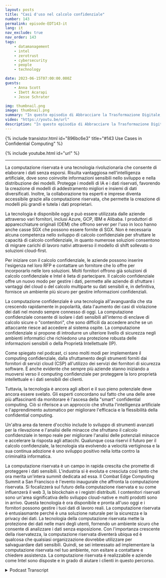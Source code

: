 ```yaml
---
layout: posts
title: "Casi d'uso nel calcolo confidenziale"
number: 143
permalink: episode-EDT143-it
lang: it
nav_exclude: true
nav_order: 143
tags:
    - datamanagement
    - intel
    - zerotrust
    - cybersecurity
    - people
    - technology

date: 2023-06-15T07:00:00.000Z
guests:
    - Anna Scott
    - Ibett Acarapi
    - Jesse Schrater

img: thumbnail.png
image: thumbnail.png
summary: "In questo episodio di Abbracciare la Trasformazione Digitale, la dottoressa Anna Scott continua la sua conversazione con Ibett Acarapi e Jesse Schrater riguardo al Calcolo Confidenziale e ai suoi utilizzi nell'Intelligenza Artificiale e nello sviluppo software."
video: "https://youtu.be/url"
description: "In questo episodio di Abbracciare la Trasformazione Digitale, la dottoressa Anna Scott continua la sua conversazione con Ibett Acarapi e Jesse Schrater riguardo al Calcolo Confidenziale e ai suoi utilizzi nell'Intelligenza Artificiale e nello sviluppo software."
---
```


<div>
{% include transistor.html id="896bc6e3" title="#143 Use Cases in Confidential Computing" %}

{% include youtube.html id="url" %}
</div>

---

La computazione riservata è una tecnologia rivoluzionaria che consente di elaborare i dati senza esporsi. Risulta vantaggiosa nell'intelligenza artificiale, dove sono coinvolte informazioni sensibili nello sviluppo e nella distribuzione dei modelli. Protegge i modelli di IA e i dati riservati, favorendo la creazione di modelli di addestramento migliori e insiemi di dati diversificati. Inoltre, la collaborazione tra esperti e imprese diventa accessibile grazie alla computazione riservata, che permette la creazione di modelli più grandi e tutela i dati proprietari.

La tecnologia è disponibile oggi e può essere utilizzata dalle aziende attraverso vari fornitori, inclusi Azure, GCP, IBM e Alibaba. I produttori di apparecchiature originali (OEM) che offrono server per l'uso in loco hanno anche casse SGX che possono essere fornite di SGX. Non è necessaria alcuna competenza nello sviluppo di calcolo confidenziale per sfruttare le capacità di calcolo confidenziale, in quanto numerose soluzioni consentono di migrare carichi di lavoro nativi attraverso il modello di shift sollevato o soluzioni cloud-first.

Per iniziare con il calcolo confidenziale, le aziende possono inserire l'esigenza nel loro RFP e contattare un fornitore che lo offre per incorporarlo nelle loro soluzioni. Molti fornitori offrono già soluzioni di calcolo confidenziale e Intel è lieta di partecipare. Il calcolo confidenziale offre un nuovo modo per gestire i dati, permette alle aziende di sfruttare i vantaggi del cloud o del calcolo multiparte su dati sensibili e, in definitiva, fornisce un ambiente più sicuro per gestire informazioni confidenziali.

La computazione confidenziale è una tecnologia all'avanguardia che sta crescendo rapidamente in popolarità, data l'aumento dei casi di violazione dei dati nel mondo sempre connesso di oggi. La computazione confidenziale consente di isolare i dati sensibili all'interno di enclave di calcolo sicure o "contenitori", che sono difficili da accedere anche se un attaccante riesce ad accedere al sistema ospite. La computazione confidenziale si propone di introdurre un ulteriore livello di sicurezza negli ambienti informatici che richiedono una protezione robusta delle informazioni sensibili o della Proprietà Intellettuale (IP).

Come spiegato nel podcast, ci sono molti modi per implementare il computing confidenziale, dalla sfruttamento degli strumenti forniti dai fornitori di servizi cloud (CSP) all'utilizzo dei servizi dei fornitori di sicurezza software. È anche evidente che sempre più aziende stanno iniziando a muoversi verso il computing confidenziale per proteggere la loro proprietà intellettuale e i dati sensibili dei clienti.

Tuttavia, la tecnologia è ancora agli albori e il suo pieno potenziale deve ancora essere svelato. Gli esperti concordano sul fatto che una delle aree più affascinanti da monitorare è l'ascesa della "smart" confidential computing. Ciò si riferisce a un approccio che sfrutta l'intelligenza artificiale e l'apprendimento automatico per migliorare l'efficacia e la flessibilità della confidential computing.

Un'altra area da tenere d'occhio include lo sviluppo di strumenti avanzati per la rilevazione e l'analisi delle minacce che sfruttano il calcolo confidenziale in tempo reale per migliorare l'analisi delle potenziali minacce e accelerare la risposta agli attacchi. Qualunque cosa riservi il futuro per il calcolo confidenziale, la tecnologia sta evolvendo a velocità vertiginosa e la sua continua adozione è uno sviluppo positivo nella lotta contro la criminalità informatica.

La computazione riservata è un campo in rapida crescita che promette di proteggere i dati sensibili. L'industria si è evoluta e cresciuta così tanto che ora merita un'intera summit dedicata ad essa. Il Combat Edge Computing Summit a San Francisco è l'evento inaugurale che affronta la computazione riservata. Si focalizzerà sul futuro della computazione riservata e su come influenzerà il web 3, la blockchain e i registri distribuiti. I contenitori riservati sono un'area significativa dello sviluppo cloud-native e molti prodotti sono in arrivo. Questa tecnologia è ora disponibile e pronta all'uso oggi e i fornitori possono gestire i tuoi dati di lavoro reali. La computazione riservata è entusiasmante perché è una soluzione naturale per la sicurezza e la privacy dei dati. La tecnologia della computazione riservata mette la protezione dei dati nelle mani degli utenti, fornendo un ambiente sicuro che consente di analizzare i dati senza esposizione. Con l'importanza crescente della riservatezza, la computazione riservata diventerà ubiqua ed è qualcosa che qualsiasi organizzazione dovrebbe utilizzare per salvaguardare dati sensibili. Quindi, se sei interessato ad implementare la computazione riservata nel tuo ambiente, non esitare a contattare e chiedere assistenza. La computazione riservata è realizzabile e aziende come Intel sono disposte e in grado di aiutare i clienti in questo percorso.



<details>
<summary> Podcast Transcript </summary>

<p></p>

</details>
